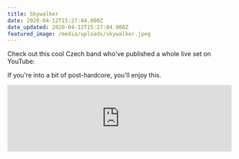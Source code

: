 ```yaml
---
title: Skywalker
date: 2020-04-12T15:27:04.000Z
date_updated: 2020-04-12T15:27:04.000Z
featured_image: /media/uploads/skywalker.jpeg
---
```


Check out this cool Czech band who've published a whole live set on YouTube:

If you're into a bit of post-hardcore, you'll enjoy this.

<iframe width="100%" class="full-bleed aspect-video" src="https://www.youtube.com/embed/4kpQHVzkkOo" title="YouTube video player" frameborder="0" allow="accelerometer; autoplay; clipboard-write; encrypted-media; gyroscope; picture-in-picture" allowfullscreen></iframe>
